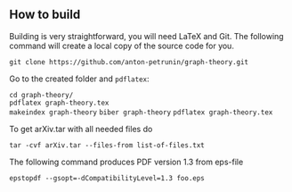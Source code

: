 ## How to build

Building is very straightforward, you will need LaTeX and Git.
The following command will create a local copy of the source code for you.

`git clone https://github.com/anton-petrunin/graph-theory.git`

Go to the created folder and `pdflatex`:

`cd graph-theory/`<br/>
`pdflatex graph-theory.tex`<br/>
`makeindex graph-theory`
`biber graph-theory`
`pdflatex graph-theory.tex`<br/>

To get arXiv.tar with all needed files do

`tar -cvf arXiv.tar --files-from list-of-files.txt`

The following command produces PDF version 1.3 from eps-file

`epstopdf --gsopt=-dCompatibilityLevel=1.3 foo.eps`
